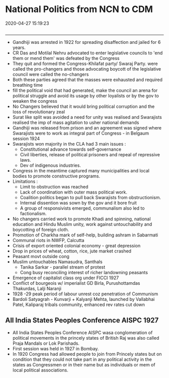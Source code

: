 # National Politics from NCN to CDM
2020-04-27 15:19:23
```toc
```
---

-   Gandhiji was arrested in 1922 for spreading disaffection and jailed for 6 years.
-   CR Das and Motilal Nehru advocated to enter legislative councils to 'end them or mend them' was defeated by the Congress
-   They quit and formed the Congress-Khilafat party/ Swaraj Party. were called the pro-changers and those advocating boycott of the legislative council were called the no-changers
-   Both these parties agreed that the masses were exhausted and required breathing time
-   fill the political void that had generated, make the council an arena for political struggle and avoid its usage by other loyalists or by the gov to weaken the congress
-   No Changers believed that it would bring political corruption and the loss of revolutionary zeal
-   Surat like split was avoided a need for unity was realised and Swarajists realised the imp of mass agitation to usher national demands
-   Gandhiji was released from prison and an agreement was signed where Swarajists were to work as integral part of Congress - in Belgaum session 1924
-   Swarajists won majority in the CLA had 3 main issues :
    -   Constitutional advance towards self-governance
    -   Civil liberties, release of political prisoners and repeal of repressive laws.
    -   Dev of indigenous industries.
-   Congress in the meantime captured many municipalities and local bodies to promote constructive programs.
-   Limitations :
    -   Limit to obstruction was reached
    -   Lack of coordination with outer mass political work.
    -   Coalition politics began to pull back Swarajists from obstructionism.
    -   Internal dissention was sown by the gov and it bore fruit
    -   A group of responsivists emerged, communalism also led to factionalism.
-   No changers carried work to promote Khadi and spinning, national education and Hindu Muslim unity, work against untouchability and boycotting of foreign cloth.
-   Promotion of Charkha mark of self-help, building ashram in Sabarmati
-   Communal riots in NWFP, Calcutta
-   Crisis of export oriented colonial economy - great depression
-   Drop in prices of wheat, cotton, rice, jute market crashed
-   Peasant movt outside cong
-   Muslim untouchables Namasudra, Santhals
    -   Tanika Sarkar - parallel stream of protest
    -   Cong busy reconciling interest of richer landowning peasants
-   Emergence of capitalist class org under FICCI 1927
-   Conflict of bourgeois w/ imperialist GD Birla, Purushottamdas Thakurdas, Lalji Naranji
-   1928 -29 peak period of labour unrest coz penetration of Communism
-   Bardoli Satyagrah - Kunvarji + Kalyanji Mehta, launched by Vallabhai Patel, Kaliparaj tribals community, enhanced rev rates cut down
 
## All India States Peoples Conference AISPC 1927
- All India States Peoples Conference AISPC wasa conglomeration of political movements in the princely states of British Raj was also called Praja Mandals or  Lok Parishads.
- First session was held in 1927 in Bombay.
- In 1920 Congress had allowed people to join from Princely states but on condition that they could not take part in any political activity in the states as Congressmen or in their name but as individuals or mem of local political associations.




